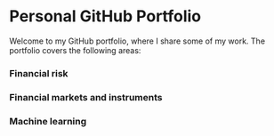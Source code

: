 # Personal GitHub Portfolio

Welcome to my GitHub portfolio, where I share some of my work. 
The portfolio covers the following areas: 
### Financial risk 
### Financial markets and instruments
### Machine learning
